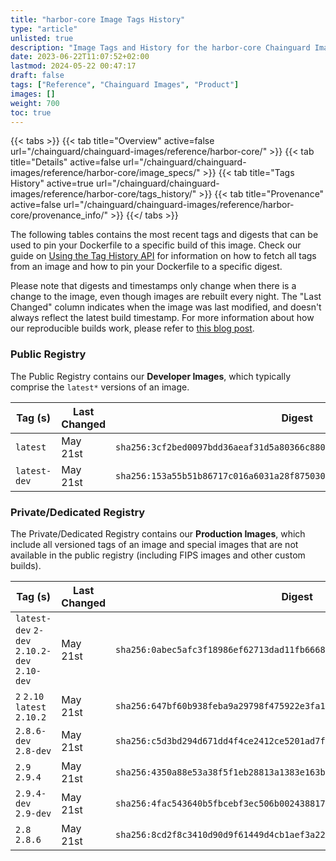 ```yaml
---
title: "harbor-core Image Tags History"
type: "article"
unlisted: true
description: "Image Tags and History for the harbor-core Chainguard Image"
date: 2023-06-22T11:07:52+02:00
lastmod: 2024-05-22 00:47:17
draft: false
tags: ["Reference", "Chainguard Images", "Product"]
images: []
weight: 700
toc: true
---
```


{{< tabs >}}
{{< tab title="Overview" active=false url="/chainguard/chainguard-images/reference/harbor-core/" >}}
{{< tab title="Details" active=false url="/chainguard/chainguard-images/reference/harbor-core/image_specs/" >}}
{{< tab title="Tags History" active=true url="/chainguard/chainguard-images/reference/harbor-core/tags_history/" >}}
{{< tab title="Provenance" active=false url="/chainguard/chainguard-images/reference/harbor-core/provenance_info/" >}}
{{</ tabs >}}

The following tables contains the most recent tags and digests that can be used to pin your Dockerfile to a specific build of this image. Check our guide on [Using the Tag History API](/chainguard/chainguard-images/using-the-tag-history-api/) for information on how to fetch all tags from an image and how to pin your Dockerfile to a specific digest.

Please note that digests and timestamps only change when there is a change to the image, even though images are rebuilt every night. The "Last Changed" column indicates when the image was last modified, and doesn't always reflect the latest build timestamp. For more information about how our reproducible builds work, please refer to [this blog post](https://www.chainguard.dev/unchained/reproducing-chainguards-reproducible-image-builds).

### Public Registry
The Public Registry contains our **Developer Images**, which typically comprise the `latest*` versions of an image.

| Tag (s)       | Last Changed | Digest                                                                    |
|---------------|--------------|---------------------------------------------------------------------------|
|  `latest`     | May 21st     | `sha256:3cf2bed0097bdd36aeaf31d5a80366c88002e788adc1c00b937016bea6e3953f` |
|  `latest-dev` | May 21st     | `sha256:153a55b51b86717c016a6031a28f875030dacd02614aee1536cf59ac630c20cd` |


### Private/Dedicated Registry
The Private/Dedicated Registry contains our **Production Images**, which include all versioned tags of an image and special images that are not available in the public registry (including FIPS images and other custom builds).

| Tag (s)                                       | Last Changed | Digest                                                                    |
|-----------------------------------------------|--------------|---------------------------------------------------------------------------|
|  `latest-dev` `2-dev` `2.10.2-dev` `2.10-dev` | May 21st     | `sha256:0abec5afc3f18986ef62713dad11fb6668c87b0d323231414661a783b0763f1a` |
|  `2` `2.10` `latest` `2.10.2`                 | May 21st     | `sha256:647bf60b938feba9a29798f475922e3fa16c3057e5d311b65675d32dda64d53b` |
|  `2.8.6-dev` `2.8-dev`                        | May 21st     | `sha256:c5d3bd294d671dd4f4ce2412ce5201ad7f7ca3dfbfa5cc14c5f2f8b2d1c90238` |
|  `2.9` `2.9.4`                                | May 21st     | `sha256:4350a88e53a38f5f1eb28813a1383e163b9344db51ffbb111d2828e6a864f1a2` |
|  `2.9.4-dev` `2.9-dev`                        | May 21st     | `sha256:4fac543640b5fbcebf3ec506b002438817fe0231f6d3724d6321000c6549e444` |
|  `2.8` `2.8.6`                                | May 21st     | `sha256:8cd2f8c3410d90d9f61449d4cb1aef3a2260c375a48dd16bd81fa253e35cce26` |

